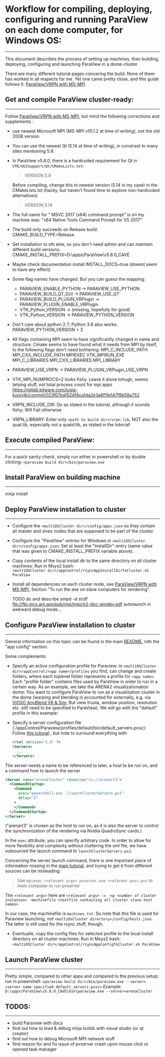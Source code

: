 

# Workflow for compiling, deploying, configuring and running ParaView on each dome computer, for Windows OS:
--------------------------------------------------------------------------------------------------------------

This document describes the process of setting up machines, then building, deploying, configuring and launching ParaView in a dome-cluster

There are many different tutorial pages concering the build. None of them has worked in all respects for me.
Yet one came pretty close, and this guide follows it: [ParaView/VRPN with MS-MPI](https://www.paraview.org/Wiki/ParaView/VRPN_with_MS-MPI)



## Get and compile ParaView cluster-ready:
------------------------------------------

Follow [ParaView/VRPN with MS-MPI](https://www.paraview.org/Wiki/ParaView/VRPN_with_MS-MPI), 
but mind the following corrections and supplements :

* use newest Microsoft MPI (MS-MPI v10.1.2 at time of writing), not the old 2008 version

* You can use the newest Qt (5.14 at time of writing), in constrast to many sites mentioning 5.9.

* In ParaView v5.8.0, there is a hardcoded requirement for Qt in `VTK/GUISupport/Qt/CMakeLists.txt`:

	> VERSION    5.9

	Before compiling, change this to newest version (5.14 in my case) in the CMakeLists.txt 
	(hacky, but haven't found time to explore non-hardcoded alternatives)

	> VERSION    5.14


* The full name for " MSVC 2017 (x64) command prompt" is on my machine was:
  "x64 Native Tools Command Prompt for VS 2017"

* The build only succeeds on Release build: 
  CMAKE_BUILD_TYPE=Release
  

* Set installation to sth else, so you don't need admin and can maintain different build versions:
	CMAKE_INSTALL_PREFIX=D:\apps\ParaView\v5.8.0_CAVE

* Maybe check documentation install
	INSTALL_DOCS=true
	(doesnt seem to have any effect)

* Some flag names have changed. But you can guess the mapping:
	* PARAVIEW_ENABLE_PYTHON 			-> PARAVIEW_USE_PYTHON
	* PARAVIEW_BUILD_QT_GUI  			-> PARAVIEW_USE_QT
	* PARAVIEW_BUILD_PLUGIN_VRPlugin	-> PARAVIEW_PLUGIN_ENABLE_VRPlugin
	* VTK_Python_VERSION 				-> (missing, hopefully for good)
	* VTK_Python_VERSION -> PARAVIEW_PYTHON_VERSION 

* Don't care about python 2.7; Python 3.8 also works:
	PARAVIEW_PYTHON_VERSION = 3

* All flags containing MPI seem to have significantly changed in name and structure.
  Cmake seems to have found what it needs from MPI by itself, to the following flags don't need bothering:
	MPI_C_INCLUDE_PATH
	MPI_CXX_INCLUDE_PATH
	MPIEXEC
	VTK_MPIRUN_EXE
	MPI_C_LIBRARIES
	MPI_CXX_LIBRARIES
	MPI_LIBRARY
	
* 	PARAVIEW_USE_VRPN  -> PARAVIEW_PLUGIN_VRPlugin_USE_VRPN
	
* VTK_MPI_NUMPROCS=2 looks fishy. Leave it alone tohugh, seems tetsing stuff, 
	not total process count for mpi apps
  https://gitlab.kitware.com/lugia-kun/vtk/commit/023f07ea1524f8ca1da2e3a6f1fe147f9b58a752

* VRPN_INCLUDE_DIR: Do as stated in the tutorial, although it sounds fishy; Will Fail otherwise
* VRPN_LIBRARY:  Enter  only `<path to build dir>/vrpn.lib`, 
	NOT also the quat.lib, especially not a quat*d*.lib, as stated in the tutorial!





## Execute compiled ParaView:
-------------------------------

For a quick sanity check, simply run either in powershell or by double clicking:
`<paraview build dir>/bin/paraview.exe`


## Install ParaView on building machine
-------------------------------------------

ninja install

## Deploy ParaView installation to cluster
--------------------------------------------

* Configure the `<multiOSCluster dir>/config/apps.json` so they contain all master and slves nodes
  that are supposed to be part of the cluster.

* Configure the "ParaView" entries for Windows in `<multiOSCluster dir>/config/apps.json`:
  Set at least the "InstallDir"-entry (same value that was given to CMAKE_INSTALL_PREFIX variable above).

* Copy contents of the local install dir to the same directory on all cluster machines:
  Run in Msys2 bash:  
  `<multiOSCluster dir>/appControl/rsyncAppInstallDirToCluster.sh ParaView`
  
* Install all dependencies on each cluster node, see 
  [ParaView/VRPN with MS-MPI]( https://www.paraview.org/Wiki/ParaView/VRPN_with_MS-MPI ), 
  Section "To run the exe on slave computers for rendering".
  
  TODO do and describe smpd -d stuff
  ftp://ftp.mcs.anl.gov/pub/mpi/mpich2-doc-windev.pdf
  autolaunch in awkward debug mode...


## Configure ParaView installation to cluster
-----------------------------------------------

General information on this topic can be found in the main [README](../../README.md), inth the "app config" section.

Some complements:

* Specify an active configuration profile for Paraview:
  in `<multiOSCluster dir>/appControl/<app name>/profiles` you find, can change and create folders,
  where each toplevel folder represents a profile for `<app name>`.
  Each "profile folder" contains files used by ParaView in order to run in a certain way.
  As an example, we take the ARENA2 visualizationation dome:
  You want to  configure ParaView to run as a visualization cluster in the dome
  (warping and blending is accounted for externally, e.g. via 
  [VIOSO AnyBlend VR & Sim](https://vioso.com/software/vioso-anyblend-vrsim/); 
  But view frusta, window position, resolution etc. still need to be specified to ParaView).
  We will go with the "dafault" profile in this example:
  
* Specify a server configuration file 
  (`<multiOSCluster dir>/appControl/Paraview/profiles/default/bin/default_servers.pvsc):
  Follow [this tutorial]( https://www.paraview.org/Wiki/ParaView:Server_Configuration ) , 
  but note to surround everything with 
  ```XML
  <?xml version="1.0" ?>
  <Servers>
	...
  </Servers>
  ```
 The server needs a name to be referenced to later, a host to be run on, and a command how to launch the server
  ```XML
  <Server name="arenaCluster" resource="cs://arenart3">
    <CommandStartup>
      <Command 
		exec="powershell.exe .\launchClusterServers.ps1"
        delay="2"
	  >
      </Command>
    </CommandStartup>
  </Server>
  ```
 ("arenart3" is chosen as the host to run on, as it is also the server to control the synchronization of the rendering
 via Nvidia QuadroSync cards.)
 
 In the `exec` attribute, you can specify arbitrary code. In order to allow for more flexibility and
 complexity without cluttering the xml file, we have outsourced the launch command to `launchClusterServers.ps1`.
  
  Concerning the server launch command, there is one important piece of information missing in the [main  tutorial]( https://www.paraview.org/Wiki/ParaView:Server_Configuration ), and trying to get it from different sources can be misleading:
  
  > Use `mpiexec <relevant args> pvserver.exe <relevant-pvx>.pvx` to main computer to run pvserver
  
  The `<relevant args>` here are
  `<relevant args> := -np <number of cluster instances> -machinefile <textfile containing all cluster slave host names>`
  
  In our case, the machinefile is `machines.txt`. So note that *this* file is used for Paraview launching,
  *not*  `<multiOsCluster directory>/config/hosts.json`. The latter is still used for the rsync stuff, though.
  
* Eventualle, copy the config files for selected profile to the local install directory on all cluster machines:
  Run in Msys2 bash:  
  `<multiOSCluster dir>/appControl/rsyncAppConfigToCluster.sh ParaView`


## Launch ParaView cluster
--------------------------------------------

 Pretty simple, compared to other apps and compared to the previous setup: run in powershell:
 `<paraview build dir>/bin/paraview.exe --server=<server name specified default_servers.pvsc>`
 Example:
 `D:\apps\ParaView\v5.8.0_CAVE\bin\paraview.exe --server=arenaCluster`


## TODOS:
---------

- build Paraview with docs
- find out how to load & debug ninja builds with visual studio (or qt creator)
- find out how to debug Microsoft MPI network stuff
- find reason for and fix issue of pvserver crash upon mouse click or opened task manager
